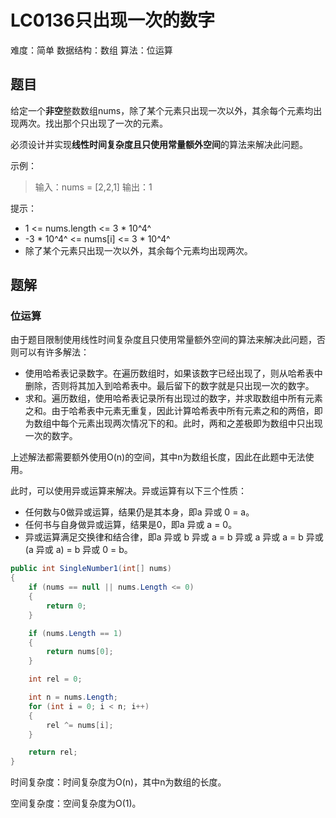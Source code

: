 # LC0136只出现一次的数字

难度：简单
数据结构：数组
算法：位运算

## 题目

给定一个**非空**整数数组nums，除了某个元素只出现一次以外，其余每个元素均出现两次。找出那个只出现了一次的元素。

必须设计并实现**线性时间复杂度且只使用常量额外空间**的算法来解决此问题。

示例：

> 输入：nums = [2,2,1]
> 输出：1

提示：

- 1 <= nums.length <= 3 * 10^4^
- -3 * 10^4^ <= nums[i] <= 3 * 10^4^
- 除了某个元素只出现一次以外，其余每个元素均出现两次。

## 题解

### 位运算

由于题目限制使用线性时间复杂度且只使用常量额外空间的算法来解决此问题，否则可以有许多解法：

- 使用哈希表记录数字。在遍历数组时，如果该数字已经出现了，则从哈希表中删除，否则将其加入到哈希表中。最后留下的数字就是只出现一次的数字。
- 求和。遍历数组，使用哈希表记录所有出现过的数字，并求取数组中所有元素之和。由于哈希表中元素无重复，因此计算哈希表中所有元素之和的两倍，即为数组中每个元素出现两次情况下的和。此时，两和之差极即为数组中只出现一次的数字。

上述解法都需要额外使用O(n)的空间，其中n为数组长度，因此在此题中无法使用。

此时，可以使用异或运算来解决。异或运算有以下三个性质：

- 任何数与0做异或运算，结果仍是其本身，即a 异或 0 = a。
- 任何书与自身做异或运算，结果是0，即a 异或 a = 0。
- 异或运算满足交换律和结合律，即a 异或 b 异或 a = b 异或 a 异或 a = b 异或 (a 异或 a) = b 异或 0 = b。

``` csharp
public int SingleNumber1(int[] nums)
{
    if (nums == null || nums.Length <= 0)
    {
        return 0;
    }

    if (nums.Length == 1)
    {
        return nums[0];
    }

    int rel = 0;

    int n = nums.Length;
    for (int i = 0; i < n; i++)
    {
        rel ^= nums[i];
    }

    return rel;
}
```

时间复杂度：时间复杂度为O(n)，其中n为数组的长度。

空间复杂度：空间复杂度为O(1)。
